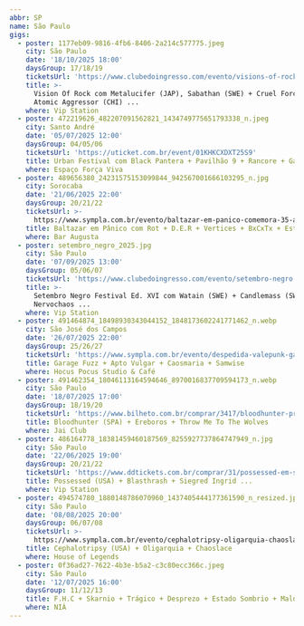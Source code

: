 ```yaml
---
abbr: SP
name: São Paulo
gigs:
  - poster: 1177eb09-9816-4fb6-8406-2a214c577775.jpeg
    city: São Paulo
    date: '18/10/2025 18:00'
    daysGroup: 17/18/19
    ticketsUrl: 'https://www.clubedoingresso.com/evento/visions-of-rock-sp'
    title: >-
      Vision Of Rock com Metalucifer (JAP), Sabathan (SWE) + Cruel Force (GER) +
      Atomic Aggressor (CHI) ...
    where: Vip Station
  - poster: 472219626_482207091562821_1434749775651793338_n.jpeg
    city: Santo André
    date: '05/07/2025 12:00'
    daysGroup: 04/05/06
    ticketsUrl: 'https://uticket.com.br/event/01KHKCXDXT25S9'
    title: Urban Festival com Black Pantera + Pavilhão 9 + Rancore + Garage Fuzz ...
    where: Espaço Força Viva
  - poster: 489656380_24231575153099844_942567001666103295_n.jpg
    city: Sorocaba
    date: '21/06/2025 22:00'
    daysGroup: 20/21/22
    ticketsUrl: >-
      https://www.sympla.com.br/evento/baltazar-em-panico-comemora-35-anos-de-rot-em-sorocaba/2905665
    title: Baltazar em Pânico com Rot + D.E.R + Vertices + BxCxTx + Estralo Sistem
    where: Bar Augusta
  - poster: setembro_negro_2025.jpg
    city: São Paulo
    date: '07/09/2025 13:00'
    daysGroup: 05/06/07
    ticketsUrl: 'https://www.clubedoingresso.com/evento/setembro-negro'
    title: >-
      Setembro Negro Festival Ed. XVI com Watain (SWE) + Candlemass (SWE) +
      Nervochaos ...
    where: Vip Station
  - poster: 491464874_18498930343044152_1848173602241771462_n.webp
    city: São José dos Campos
    date: '26/07/2025 22:00'
    daysGroup: 25/26/27
    ticketsUrl: 'https://www.sympla.com.br/evento/despedida-valepunk-garage-fuzz/2892140'
    title: Garage Fuzz + Apto Vulgar + Caosmaria + Samwise
    where: Hocus Pocus Studio & Café
  - poster: 491462354_18046113164594646_8970016837709594173_n.webp
    city: São Paulo
    date: '18/07/2025 17:00'
    daysGroup: 18/19/20
    ticketsUrl: 'https://www.bilheto.com.br/comprar/3417/bloodhunter-primeira-vez-em-sp'
    title: Bloodhunter (SPA) + Ereboros + Throw Me To The Wolves
    where: Jai Club
  - poster: 486164778_18381459460187569_8255927737864747949_n.jpg
    city: São Paulo
    date: '22/06/2025 19:00'
    daysGroup: 20/21/22
    ticketsUrl: 'https://www.ddtickets.com.br/comprar/31/possessed-em-sao-paulo'
    title: Possessed (USA) + Blasthrash + Siegred Ingrid ...
    where: Vip Station
  - poster: 494574780_1880148786070960_1437405444177361590_n_resized.jpg
    city: São Paulo
    date: '08/08/2025 20:00'
    daysGroup: 06/07/08
    ticketsUrl: >-
      https://www.sympla.com.br/evento/cephalotripsy-oligarquia-chaoslace/2946373
    title: Cephalotripsy (USA) + Oligarquia + Chaoslace
    where: House of Legends
  - poster: 0f36ad27-7622-4b3e-b5a2-c3c80ecc366c.jpeg
    city: São Paulo
    date: '12/07/2025 16:00'
    daysGroup: 11/12/13
    title: F.H.C + Skarnio + Trágico + Desprezo + Estado Sombrio + Maldita Ambição
    where: NIÁ
---
```


